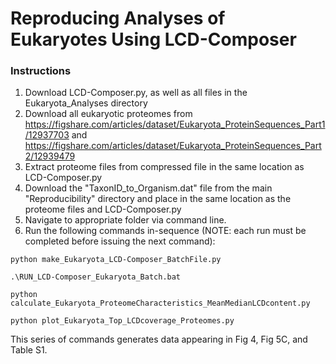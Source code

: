 # Reproducing Analyses of Eukaryotes Using LCD-Composer

### Instructions
1. Download LCD-Composer.py, as well as all files in the Eukaryota_Analyses directory
2. Download all eukaryotic proteomes from https://figshare.com/articles/dataset/Eukaryota_ProteinSequences_Part1/12937703 and https://figshare.com/articles/dataset/Eukaryota_ProteinSequences_Part2/12939479
3. Extract proteome files from compressed file in the same location as LCD-Composer.py
4. Download the "TaxonID_to_Organism.dat" file from the main "Reproducibility" directory and place in the same location as the proteome files and LCD-Composer.py
5. Navigate to appropriate folder via command line.
6. Run the following commands in-sequence (NOTE: each run must be completed before issuing the next command):

```
python make_Eukaryota_LCD-Composer_BatchFile.py
```

```
.\RUN_LCD-Composer_Eukaryota_Batch.bat
```

```
python calculate_Eukaryota_ProteomeCharacteristics_MeanMedianLCDcontent.py
```

```
python plot_Eukaryota_Top_LCDcoverage_Proteomes.py
```

This series of commands generates data appearing in Fig 4, Fig 5C, and Table S1.
